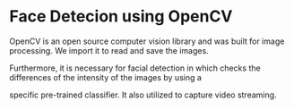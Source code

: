 <h1> Face Detecion using OpenCV</h1>

<p> OpenCV is an open source computer vision library and was built for image processing. We import it to read and save the images. </p> 
<p>Furthermore, it is necessary for facial detection in which checks the differences of the intensity of the images by using a </p>
<p>specific pre-trained classifier. It also utilized to capture video streaming.</p>
